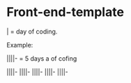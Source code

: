 # Front-end-template

| = day of coding. 

Example: 

||||-  = 5 days a of cofing 

||||- ||||- ||||- ||||- ||||-  
